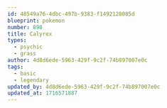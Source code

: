 ```yaml
---
id: 48549a76-4dbc-497b-9383-f1492128085d
blueprint: pokemon
number: 898
title: Calyrex
types:
  - psychic
  - grass
author: 4d8d6ede-5963-429f-9c2f-74b897007e0c
tags:
  - basic
  - legendary
updated_by: 4d8d6ede-5963-429f-9c2f-74b897007e0c
updated_at: 1716571887
---
```

